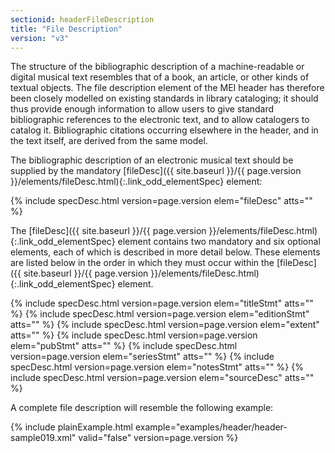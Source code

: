 ```yaml
---
sectionid: headerFileDescription
title: "File Description"
version: "v3"
---
```




The structure of the bibliographic description of a machine-readable or digital musical
text
resembles that of a book, an article, or other kinds of textual objects. The file
description
element of the MEI header has therefore been closely modelled on existing standards
in library
cataloging; it should thus provide enough information to allow users to give standard
bibliographic references to the electronic text, and to allow catalogers to catalog
it.
Bibliographic citations occurring elsewhere in the header, and in the text itself,
are derived
from the same model.

The bibliographic description of an electronic musical text should be supplied by
the
mandatory [fileDesc]({{ site.baseurl }}/{{ page.version }}/elements/fileDesc.html){:.link_odd_elementSpec} element:



{% include specDesc.html version=page.version elem="fileDesc" atts="" %}



The [fileDesc]({{ site.baseurl }}/{{ page.version }}/elements/fileDesc.html){:.link_odd_elementSpec} element contains two mandatory and six optional elements,
each of which is described in more detail below. These elements are listed below in
the order
in which they must occur within the [fileDesc]({{ site.baseurl }}/{{ page.version }}/elements/fileDesc.html){:.link_odd_elementSpec} element.



{% include specDesc.html version=page.version elem="titleStmt" atts="" %}
{% include specDesc.html version=page.version elem="editionStmt" atts="" %}
{% include specDesc.html version=page.version elem="extent" atts="" %}
{% include specDesc.html version=page.version elem="pubStmt" atts="" %}
{% include specDesc.html version=page.version elem="seriesStmt" atts="" %}
{% include specDesc.html version=page.version elem="notesStmt" atts="" %}
{% include specDesc.html version=page.version elem="sourceDesc" atts="" %}



A complete file description will resemble the following example:

{% include plainExample.html example="examples/header/header-sample019.xml" valid="false" version=page.version %}








